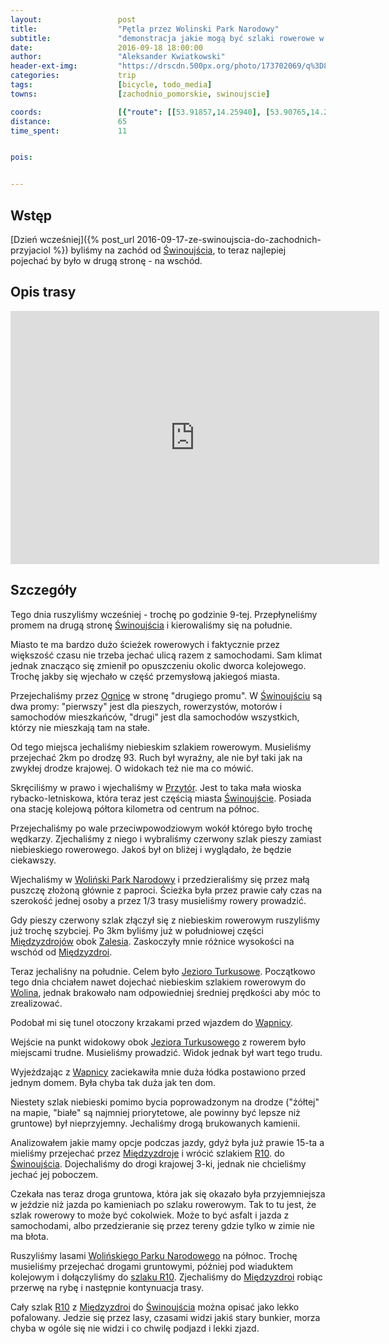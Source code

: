 ```yaml
---
layout:                 post
title:                  "Pętla przez Wolinski Park Narodowy"
subtitle:               "demonstracja jakie mogą być szlaki rowerowe w Polsce"
date:                   2016-09-18 18:00:00
author:                 "Aleksander Kwiatkowski"
header-ext-img:         "https://drscdn.500px.org/photo/173702069/q%3D80_m%3D2000/4b57690cd127b3ab4f8ff8ae72983c96"
categories:             trip
tags:                   [bicycle, todo_media]
towns:                  [zachodnio_pomorskie, swinoujscie]

coords:                 [{"route": [[53.91857,14.25940], [53.90765,14.25476], [53.90442,14.27648], [53.89380,14.28326], [53.87837,14.28514], [53.87204,14.28772], [53.87133,14.28463], [53.86339,14.28686], [53.86258,14.29055], [53.87746,14.31107], [53.88307,14.34076], [53.88747,14.35149], [53.88565,14.35218], [53.88935,14.36892], [53.89117,14.36857], [53.89693,14.39243], [53.90280,14.38994], [53.91134,14.42840], [53.90690,14.43775], [53.90017,14.43784], [53.89091,14.43646], [53.88403,14.44024], [53.88034,14.43741], [53.87695,14.46247], [53.88879,14.49818], [53.89076,14.50444], [53.89294,14.50152], [53.90189,14.50401], [53.91215,14.49019], [53.91979,14.50822], [53.92206,14.50298], [53.92853,14.51234], [53.93283,14.48479], [53.93217,14.46299], [53.92732,14.45372], [53.92858,14.44745], [53.91948,14.41260], [53.90705,14.37510], [53.90275,14.35724], [53.89987,14.33261], [53.90548,14.33038], [53.91225,14.30017], [53.90300,14.29527], [53.90588,14.28781], [53.90447,14.27605]], "type": "bicycle"}, {"route": [[53.91241,14.30008], [53.91574,14.30128], [53.91807,14.28841], [53.91620,14.28403]], "type": "bicycle"}]
distance:               65
time_spent:             11


pois:


---
```


[wiki-swinoujscie]: https://pl.wikipedia.org/wiki/%C5%9Awinouj%C5%9Bcie
[wiki-ognica]: https://pl.wikipedia.org/wiki/Ognica_(%C5%9Awinouj%C5%9Bcie)
[wiki-przytor]: https://pl.wikipedia.org/wiki/Przyt%C3%B3r
[wiki-miedzyzdroje]: https://pl.wikipedia.org/wiki/Mi%C4%99dzyzdroje
[wiki-zalesie]: https://pl.wikipedia.org/wiki/Zalesie_(powiat_kamie%C5%84ski)
[wiki-wolin]: https://pl.wikipedia.org/wiki/Wolin_(miasto)
[wiki-wapnica]: https://pl.wikipedia.org/wiki/Wapnica_(powiat_kamie%C5%84ski)
[wiki-r10]: https://pl.wikipedia.org/wiki/Mi%C4%99dzynarodowy_szlak_rowerowy_wok%C3%B3%C5%82_Ba%C5%82tyku_R-10
[wiki-wolinski-park]: https://pl.wikipedia.org/wiki/Woli%C5%84ski_Park_Narodowy
[wiki-jezioro-turkusowe]: https://pl.wikipedia.org/wiki/Jezioro_Turkusowe


Wstęp
-----

[Dzień wcześniej]({% post_url 2016-09-17-ze-swinoujscia-do-zachodnich-przyjaciol %})
byliśmy na zachód od [Świnoujścia][wiki-swinoujscie], to teraz najlepiej pojechać
by było w drugą stronę - na wschód.

Opis trasy
----------

<iframe height='405' width='590' frameborder='0' allowtransparency='true' scrolling='no' src='https://www.strava.com/activities/716967188/embed/e744e5d41ca98a5f8f746b2e2ad27ebc23e0ed07'></iframe>

Szczegóły
---------

Tego dnia ruszyliśmy wcześniej - trochę po godzinie 9-tej. Przepłyneliśmy promem
na drugą stronę [Świnoujścia][wiki-swinoujscie] i kierowaliśmy się na południe.

Miasto te ma bardzo dużo ścieżek rowerowych i faktycznie przez większość czasu
nie trzeba jechać ulicą razem z samochodami.
Sam klimat jednak znacząco się zmienił po opuszczeniu
okolic dworca kolejowego. Trochę jakby się wjechało w część przemysłową jakiegoś
miasta.

Przejechaliśmy przez [Ognicę][wiki-ognica] w stronę "drugiego promu". W
[Świnoujściu][wiki-swinoujscie] są dwa promy: "pierwszy" jest dla pieszych,
rowerzystów, motorów i samochodów mieszkańców, "drugi" jest dla samochodów
wszystkich, którzy nie mieszkają tam na stałe.

Od tego miejsca jechaliśmy niebieskim szlakiem rowerowym. Musieliśmy
przejechać 2km po drodzę 93. Ruch był wyraźny, ale nie był taki jak na
zwykłej drodze krajowej. O widokach też nie ma co mówić.

Skręciliśmy w prawo i wjechaliśmy w [Przytór][wiki-przytor]. Jest to taka mała
wioska rybacko-letniskowa, która teraz jest częścią miasta [Świnoujście][wiki-swinoujscie].
Posiada ona stację kolejową półtora kilometra od centrum na północ.

Przejechaliśmy po wale przeciwpowodziowym wokół którego było trochę wędkarzy.
Zjechaliśmy z niego i wybraliśmy czerwony szlak pieszy zamiast niebieskiego
rowerowego. Jakoś był on bliżej i wyglądało, że będzie ciekawszy.



Wjechaliśmy w [Woliński Park Narodowy][wiki-wolinski-park] i przedzieraliśmy
się przez małą puszczę złożoną głównie z paproci. Ścieżka była przez prawie cały
czas na szerokość jednej osoby a przez 1/3 trasy musieliśmy rowery prowadzić.

Gdy pieszy czerwony szlak złączył się z niebieskim rowerowym ruszyliśmy
już trochę szybciej. Po 3km byliśmy już w południowej części
[Międzyzdrojów][wiki-miedzyzdroje] obok [Zalesia][wiki-zalesie].
Zaskoczyły mnie różnice wysokości na wschód od [Międzyzdroi][wiki-miedzyzdroje].



Teraz jechaliśny na południe. Celem było [Jezioro Turkusowe][wiki-jezioro-turkusowe].
Początkowo tego dnia chciałem nawet dojechać
niebieskim szlakiem rowerowym do [Wolina][wiki-wolin],
jednak brakowało nam odpowiedniej średniej prędkości aby móc to zrealizować.

Podobał mi się tunel otoczony krzakami przed wjazdem do [Wapnicy][wiki-wapnica].

Wejście na punkt widokowy obok [Jeziora Turkusowego][wiki-jezioro-turkusowe] z
rowerem było miejscami trudne. Musieliśmy prowadzić. Widok jednak
był wart tego trudu.

Wyjeżdzając z [Wapnicy][wiki-wapnica] zaciekawiła mnie duża łódka postawiono przed
jednym domem. Była chyba tak duża jak ten dom.

Niestety szlak niebieski pomimo bycia poprowadzonym na drodze ("żółtej" na mapie,
"białe" są najmniej priorytetowe, ale powinny być lepsze niż gruntowe) był
nieprzyjemny. Jechaliśmy drogą brukowanych kamienii.


Analizowałem jakie mamy opcje podczas jazdy, gdyż była już prawie 15-ta a mieliśmy
przejechać przez [Międzyzdroje][wiki-miedzyzdroje] i wrócić szlakiem [R10][wiki-r10].
do [Świnoujścia][wiki-swinoujscie].
Dojechaliśmy do drogi krajowej 3-ki, jednak nie chcieliśmy jechać jej poboczem.

Czekała nas teraz droga gruntowa, która jak się okazało była przyjemniejsza
w jeździe niż jazda po kamieniach po szlaku rowerowym. Tak to tu jest, że szlak
rowerowy to może być cokolwiek. Może to być asfalt i jazda z samochodami, albo
przedzieranie się przez tereny gdzie tylko w zimie nie ma błota.

Ruszyliśmy lasami [Wolińskiego Parku Narodowego][wiki-wolinski-park] na północ.
Trochę musieliśmy przejechać drogami gruntowymi, później pod wiaduktem kolejowym
i dołączyliśmy
do [szlaku R10][wiki-r10]. Zjechaliśmy do [Międzyzdroi][wiki-miedzyzdroje]
robiąc przerwę na rybę i następnie kontynuacja trasy.

Cały szlak [R10][wiki-r10] z [Międzyzdroi][wiki-miedzyzdroje] do
[Świnoujścia][wiki-swinoujscie] można opisać jako lekko pofalowany. Jedzie się
przez lasy, czasami widzi jakiś stary bunkier, morza chyba w ogóle się nie widzi
i co chwilę podjazd i lekki zjazd.
